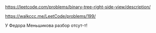 https://leetcode.com/problems/binary-tree-right-side-view/description/

https://walkccc.me/LeetCode/problems/199/

У Федора Меньшикова разбор отсут-т!
